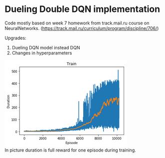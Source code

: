 #  Dueling Double DQN implementation
Code mostly based on week 7 homework from track.mail.ru course on NeuralNetworks. 
(https://track.mail.ru/curriculum/program/discipline/706/) <br />
 
 Upgrades:
1. Dueling DQN model instead DQN
2. Changes in hyperparameters

![Alt text](Breakout_train.png?raw=true "Title") <br />
In picture duration is full reward for one episode during training.

